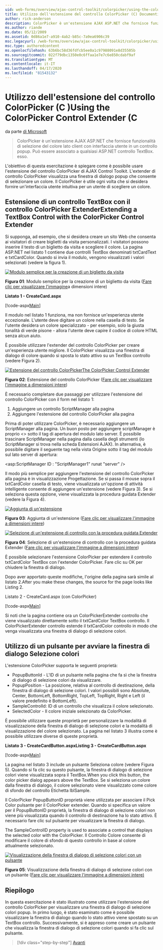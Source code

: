 ```yaml
---
uid: web-forms/overview/ajax-control-toolkit/colorpicker/using-the-colorpicker-control-extender-cs
title: Utilizzo dell'estensione del controllo ColorPicker (C) Documenti Microsoft
author: rick-anderson
description: ColorPicker è un'estensione AJAX ASP.NET che fornisce funzionalità di selezione del colore lato client con interfaccia utente in un controllo popup. Può essere collegato a qualsiasi ASP.NET...
ms.author: riande
ms.date: 05/12/2009
ms.assetid: 0d86a1e7-a910-4ab2-b85c-7a9ea6906c39
msc.legacyurl: /web-forms/overview/ajax-control-toolkit/colorpicker/using-the-colorpicker-control-extender-cs
msc.type: authoredcontent
ms.openlocfilehash: 63b6bc58d36fdfcb5ee0a1c97988091e8d35505b
ms.sourcegitcommit: 022f79dbc1350e0c6ffaa1e7e7c6e850cdabf9af
ms.translationtype: MT
ms.contentlocale: it-IT
ms.lasthandoff: 04/17/2020
ms.locfileid: "81543132"
---
```

# <a name="using-the-colorpicker-control-extender-c"></a>Utilizzo dell'estensione del controllo ColorPicker (C )Using the ColorPicker Control Extender (C

da parte [di Microsoft](https://github.com/microsoft)

> ColorPicker è un'estensione AJAX ASP.NET che fornisce funzionalità di selezione del colore lato client con interfaccia utente in un controllo popup. Può essere associato a qualsiasi ASP.NET controllo TextBox. esso.

L'obiettivo di questa esercitazione è spiegare come è possibile usare l'estensione del controllo ColorPicker di AJAX Control Toolkit. L'extender di controllo ColorPicker visualizza una finestra di dialogo popup che consente di selezionare un colore. Il ColorPicker è utile ogni volta che si desidera fornire un'interfaccia utente intuitiva per un utente di scegliere un colore.

## <a name="extending-a-textbox-control-with-the-colorpicker-control-extender"></a>Estensione di un controllo TextBox con il controllo ColorPicker ExtenderExtending a TextBox Control with the ColorPicker Control Extender

Si supponga, ad esempio, che si desidera creare un sito Web che consenta ai visitatori di creare biglietti da visita personalizzati. I visitatori possono inserire il testo di un biglietto da visita e scegliere il colore. La pagina ASP.NET nel listato 1 contiene due controlli TextBox denominati txtCardText e txtCardColor. Quando si invia il modulo, vengono visualizzati i valori selezionati (vedere la figura 1).

[![Modulo semplice per la creazione di un biglietto da visita](using-the-colorpicker-control-extender-cs/_static/image1.jpg)](using-the-colorpicker-control-extender-cs/_static/image1.png)

**Figura 01**: Modulo semplice per la creazione di un biglietto da visita ([Fare clic per visualizzare l'immagine](using-the-colorpicker-control-extender-cs/_static/image2.png)a dimensioni intere)

**Listato 1 - CreateCard.aspx**

[!code-aspx[Main](using-the-colorpicker-control-extender-cs/samples/sample1.aspx)]

Il modulo nel listato 1 funziona, ma non fornisce un'esperienza utente eccezionale. L'utente deve digitare un colore nella casella di testo. Se l'utente desidera un colore specializzato - per esempio, solo la giusta tonalità di verde pisone - allora l'utente deve capire il codice di colore HTML senza alcun aiuto.

È possibile utilizzare l'extender del controllo ColorPicker per creare un'esperienza utente migliore. Il ColorPicker visualizza una finestra di dialogo di colore quando si sposta lo stato attivo su un TextBox controllo (vedere Figura 2).

[![Estensione del controllo ColorPickerThe ColorPicker Control Extender](using-the-colorpicker-control-extender-cs/_static/image2.jpg)](using-the-colorpicker-control-extender-cs/_static/image3.png)

**Figura 02**: Estensione del controllo ColorPicker ([Fare clic per visualizzare l'immagine a dimensioni intere](using-the-colorpicker-control-extender-cs/_static/image4.png))

È necessario completare due passaggi per utilizzare l'estensione del controllo ColorPicker con il form nel listato 1:

1. Aggiungere un controllo ScriptManager alla pagina
2. Aggiungere l'estensione del controllo ColorPicker alla pagina

Prima di poter utilizzare ColorPicker, è necessario aggiungere un ScriptManager alla pagina. Un buon posto per aggiungere scriptManager è proprio &lt;&gt; sotto il tag di apertura del modulo lato server. È possibile trascinare ScriptManager nella pagina dalla casella degli strumenti (lo ScriptManager si trova nella scheda Estensioni AJAX). In alternativa, è possibile digitare il seguente tag nella vista Origine sotto il tag del modulo sul lato server di apertura:

&lt;asp:ScriptManager ID : "ScriptManager1" runat "server" /&gt;

Il modo più semplice per aggiungere l'estensione del controllo ColorPicker alla pagina è in visualizzazione Progettazione. Se si passa il mouse sopra il txtCardColor casella di testo, viene visualizzata un'opzione di attività intelligente consente di aggiungere un'estensione (vedere Figura 3). Se si seleziona questa opzione, viene visualizzata la procedura guidata Extender (vedere la Figura 4).

[![Aggiunta di un'estensione](using-the-colorpicker-control-extender-cs/_static/image3.jpg)](using-the-colorpicker-control-extender-cs/_static/image5.png)

**Figura 03**: Aggiunta di un'estensione ([Fare clic per visualizzare l'immagine a dimensioni intere](using-the-colorpicker-control-extender-cs/_static/image6.png))

[![Selezione di un'estensione di controllo con la procedura guidata Extender](using-the-colorpicker-control-extender-cs/_static/image4.jpg)](using-the-colorpicker-control-extender-cs/_static/image7.png)

**Figura 04**: Selezione di un'estensione di controllo con la procedura guidata Extender ([Fare clic per visualizzare l'immagine a dimensioni intere](using-the-colorpicker-control-extender-cs/_static/image8.png))

È possibile selezionare l'estensione ColorPicker per estendere il controllo txtCardColor TextBox con l'extender ColorPicker. Fare clic su OK per chiudere la finestra di dialogo.

Dopo aver apportato queste modifiche, l'origine della pagina sarà simile al listato 2.After you make these changes, the source for the page looks like Listing 2.

Listato 2 - CreateCard.aspx (con ColorPicker)

[!code-aspx[Main](using-the-colorpicker-control-extender-cs/samples/sample2.aspx)]

Si noti che la pagina contiene ora un ColorPickerExtender controllo che viene visualizzato direttamente sotto il txtCardColor TextBox controllo. Il ColorPickerExtender controllo estende il txtCardColor controllo in modo che venga visualizzata una finestra di dialogo di selezione colori.

## <a name="using-a-button-to-launch-the-color-picker-dialog"></a>Utilizzo di un pulsante per avviare la finestra di dialogo Selezione colori

L'estensione ColorPicker supporta le seguenti proprietà:

- PopupButtonId - L'ID di un pulsante nella pagina che fa sì che la finestra di dialogo di selezione colori da visualizzare.
- PopupPosition - La posizione, relativa al controllo di destinazione, della finestra di dialogo di selezione colori. I valori possibili sono Absolute, Center, BottomLeft, BottomRight, TopLeft, TopRight, Right e Left (il valore predefinito è BottomLeft).
- SampleControlId: ID di un controllo che visualizza il colore selezionato.
- SelectedColor - Il colore iniziale selezionato da ColorPicker.

È possibile utilizzare queste proprietà per personalizzare la modalità di visualizzazione della finestra di dialogo di selezione colori e la modalità di visualizzazione del colore selezionato. La pagina nel listato 3 illustra come è possibile utilizzare diverse di queste proprietà.

**Listato 3 - CreateCardButton.aspxListing 3 - CreateCardButton.aspx**

[!code-aspx[Main](using-the-colorpicker-control-extender-cs/samples/sample3.aspx)]

La pagina nel listato 3 include un pulsante Seleziona colore (vedere Figura 5). Quando si fa clic su questo pulsante, la finestra di dialogo di selezione colori viene visualizzata sopra il TextBox.When you click this button, the color picker dialog appears above the TextBox. Se si seleziona un colore dalla finestra di dialogo, il colore selezionato viene visualizzato come colore di sfondo del controllo Etichetta lblSample.

Il ColorPicker PopupButtonID proprietà viene utilizzata per associare il Pick Color pulsante per il ColorPicker extender. Quando si specifica un valore per il PopupButtonID proprietà, la finestra di dialogo di selezione colori non viene più visualizzata quando il controllo di destinazione ha lo stato attivo. È necessario fare clic sul pulsante per visualizzare la finestra di dialogo.

The SampleControlID property is used to associate a control that displays the selected color with the ColorPicker. Il Controllo Colore consente di modificare il colore di sfondo di questo controllo in base al colore attualmente selezionato.

[![Visualizzazione della finestra di dialogo di selezione colori con un pulsante](using-the-colorpicker-control-extender-cs/_static/image5.jpg)](using-the-colorpicker-control-extender-cs/_static/image9.png)

**Figura 05**: Visualizzazione della finestra di dialogo di selezione colori con un pulsante ([Fare clic per visualizzare l'immagine a dimensioni intere)](using-the-colorpicker-control-extender-cs/_static/image10.png)

## <a name="summary"></a>Riepilogo

In questa esercitazione è stato illustrato come utilizzare l'estensione del controllo ColorPicker per visualizzare una finestra di dialogo di selezione colori popup. In primo luogo, è stato esaminato come è possibile visualizzare la finestra di dialogo quando lo stato attivo viene spostato su un TextBox controllo. Successivamente, si è appreso come creare un pulsante che visualizza la finestra di dialogo di selezione colori quando si fa clic sul pulsante.

> [!div class="step-by-step"]
> [Avanti](using-the-colorpicker-control-extender-vb.md)
